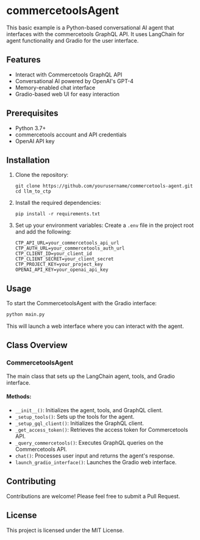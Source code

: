 # commercetoolsAgent

This basic example is a Python-based conversational AI agent that interfaces with the commercetools GraphQL API. It uses LangChain for agent functionality and Gradio for the user interface.

## Features

- Interact with Commercetools GraphQL API
- Conversational AI powered by OpenAI's GPT-4
- Memory-enabled chat interface
- Gradio-based web UI for easy interaction

## Prerequisites

- Python 3.7+
- commercetools account and API credentials
- OpenAI API key

## Installation

1. Clone the repository:
   ```
   git clone https://github.com/yourusername/commercetools-agent.git
   cd llm_to_ctp
   ```

2. Install the required dependencies:
   ```
   pip install -r requirements.txt
   ```

3. Set up your environment variables:
   Create a `.env` file in the project root and add the following:
   ```
   CTP_API_URL=your_commercetools_api_url
   CTP_AUTH_URL=your_commercetools_auth_url
   CTP_CLIENT_ID=your_client_id
   CTP_CLIENT_SECRET=your_client_secret
   CTP_PROJECT_KEY=your_project_key
   OPENAI_API_KEY=your_openai_api_key
   ```

## Usage

To start the CommercetoolsAgent with the Gradio interface:

```python
python main.py
```

This will launch a web interface where you can interact with the agent.

## Class Overview

### CommercetoolsAgent

The main class that sets up the LangChain agent, tools, and Gradio interface.

#### Methods:

- `__init__()`: Initializes the agent, tools, and GraphQL client.
- `_setup_tools()`: Sets up the tools for the agent.
- `_setup_gql_client()`: Initializes the GraphQL client.
- `_get_access_token()`: Retrieves the access token for Commercetools API.
- `_query_commercetools()`: Executes GraphQL queries on the Commercetools API.
- `chat()`: Processes user input and returns the agent's response.
- `launch_gradio_interface()`: Launches the Gradio web interface.

## Contributing

Contributions are welcome! Please feel free to submit a Pull Request.

## License

This project is licensed under the MIT License.